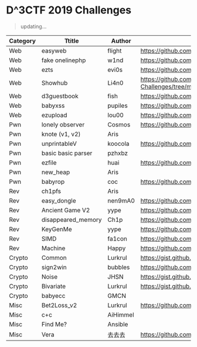 # D^3CTF 2019 Challenges

> updating...

| Category |       Ttitle       |  Author  | URL |
|----------|--------------------|----------|-----|
| Web      | easyweb            | flight   | https://github.com/ox1234/d3ctf_easyweb |
| Web      | fake onelinephp    | w1nd     | https://github.com/w1ndseek2/My-CTF-Challenges |
| Web      | ezts               | evi0s    | https://github.com/evi0s/ezts |
| Web      | Showhub            | Li4n0    | https://github.com/Li4n0/My-CTF-Challenges/tree/master/D%5E3CTF2019_Showhub |
| Web      | d3guestbook        | fish     | https://github.com/f1shh/My-CTF-Challenge/tree/master/D3CTF2019 |
| Web      | babyxss            | pupiles  | https://github.com/frankli0324/d3ctf2019-babyxss |
| Web      | ezupload           | lou00    | https://github.com/Lou00/d3ctf_2019_ezupload  |
| Pwn      | lonely observer    | Cosmos   | https://github.com/SHCosmos/D3CTF-lonely_observer
| Pwn      | knote (v1, v2)     | Aris     |  |
| Pwn      | unprintableV       | koocola  | https://github.com/koocola/d3ctf-unprintableV |
| Pwn      | basic basic parser | pzhxbz   |  |
| Pwn      | ezfile             | huai     | https://github.com/hu4i/D3CTF_2019_ezfile |
| Pwn      | new_heap           | Aris     |  |
| Pwn      | babyrop            | coc      | https://github.com/coc-cyqh/babyrop |
| Rev      | ch1pfs             | Aris     |  |
| Rev      | easy_dongle        | nen9mA0  | https://github.com/nen9mA0/d3ctf2019_easy_dongle |
| Rev      | Ancient Game V2    | yype     | https://github.com/0h2o/D3CTF_Rev/tree/master/AncientGameV2 |
| Rev      | disappeared_memory | Ch1p     | https://github.com/Ch111p/d3ctf2019_disappeared_memory  |
| Rev      | KeyGenMe           | yype     | https://github.com/0h2o/D3CTF_Rev/tree/master/pushBox |
| Rev      | SIMD               | fa1con   | https://github.com/fa1conn/D3CTF-2019-Rev-SIMD-Source-Code |
| Rev      | Machine            | Happy    | https://github.com/pcy190/D3CTF-2019-Machine |
| Crypto   | Common             | Lurkrul  | https://gist.github.com/LurkNoi/dfe86ed4d16776242251318b380336e7 |
| Crypto   | sign2win           | bubbles  | https://github.com/BubbLess/d3ctf_sign2win |
| Crypto   | Noise              | JHSN     | https://gist.github.com/Chrstm/f225a5e67f12d20caba117224d1b4241 |
| Crypto   | Bivariate          | Lurkrul  | https://gist.github.com/LurkNoi/510357aee9f2f86d91847b82ae07ae9c |
| Crypto   | babyecc            | GMCN     |  |
| Misc     | Bet2Loss_v2        | Lurkrul  | https://github.com/crumbledwall/bet2loss_v2 |
| Misc     | c+c                | AiHimmel |  |
| Misc     | Find Me?           | Ansible  |  |
| Misc     | Vera               | 去去去    | https://github.com/dimo233/d3ctf-Vera |

